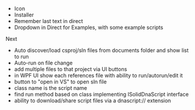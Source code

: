 - Icon
- Installer
- Remember last text in direct
- Dropdown in Direct for Examples, with some example scripts

Next
 - Auto discover/load csproj/sln files from documents folder and show list to run
 - Auto-run on file change
 - add multiple files to that project via UI buttons
 - in WPF UI show each references file with ability to run/autorun/edit it
 - button to "open in VS" to open sln file
 - class name is the script name
 - find run method based on class implementing ISolidDnaScript interface
 - ability to download/share script files via a dnascript:// extension

